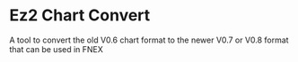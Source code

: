 # Ez2 Chart Convert
A tool to convert the old V0.6 chart format to the newer V0.7 or V0.8 format that can be used in FNEX 
